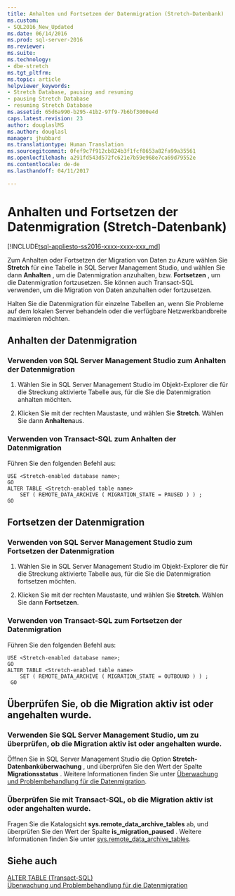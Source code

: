 ```yaml
---
title: Anhalten und Fortsetzen der Datenmigration (Stretch-Datenbank) | Microsoft-Dokumentation
ms.custom:
- SQL2016_New_Updated
ms.date: 06/14/2016
ms.prod: sql-server-2016
ms.reviewer: 
ms.suite: 
ms.technology:
- dbe-stretch
ms.tgt_pltfrm: 
ms.topic: article
helpviewer_keywords:
- Stretch Database, pausing and resuming
- pausing Stretch Database
- resuming Stretch Database
ms.assetid: 65d6a990-b295-41b2-97f9-7b6bf3000e4d
caps.latest.revision: 23
author: douglaslMS
ms.author: douglasl
manager: jhubbard
ms.translationtype: Human Translation
ms.sourcegitcommit: 0fef9c7f912cb824b3f1fcf8653a82fa99a35561
ms.openlocfilehash: a291fd543d572fc621e7b59e968e7ca69d79552e
ms.contentlocale: de-de
ms.lasthandoff: 04/11/2017

---
```

# <a name="pause-and-resume-data-migration-stretch-database"></a>Anhalten und Fortsetzen der Datenmigration (Stretch-Datenbank)
[!INCLUDE[tsql-appliesto-ss2016-xxxx-xxxx-xxx_md](../../includes/tsql-appliesto-ss2016-xxxx-xxxx-xxx-md.md)]

  Zum Anhalten oder Fortsetzen der Migration von Daten zu Azure wählen Sie **Stretch** für eine Tabelle in SQL Server Management Studio, und wählen Sie dann **Anhalten** , um die Datenmigration anzuhalten, bzw. **Fortsetzen** , um die Datenmigration fortzusetzen. Sie können auch Transact-SQL verwenden, um die Migration von Daten anzuhalten oder fortzusetzen.  
  
 Halten Sie die Datenmigration für einzelne Tabellen an, wenn Sie Probleme auf dem lokalen Server behandeln oder die verfügbare Netzwerkbandbreite maximieren möchten.  

## <a name="pause-data-migration"></a>Anhalten der Datenmigration  
  
### <a name="use-sql-server-management-studio-to-pause-data-migration"></a>Verwenden von SQL Server Management Studio zum Anhalten der Datenmigration  
  
1.  Wählen Sie in SQL Server Management Studio im Objekt-Explorer die für die Streckung aktivierte Tabelle aus, für die Sie die Datenmigration anhalten möchten.  
  
2.  Klicken Sie mit der rechten Maustaste, und wählen Sie **Stretch**. Wählen Sie dann **Anhalten**aus.  
  
### <a name="use-transact-sql-to-pause-data-migration"></a>Verwenden von Transact-SQL zum Anhalten der Datenmigration  
 Führen Sie den folgenden Befehl aus:  
  
```tsql  
USE <Stretch-enabled database name>;
GO
ALTER TABLE <Stretch-enabled table name>  
    SET ( REMOTE_DATA_ARCHIVE ( MIGRATION_STATE = PAUSED ) ) ;  
GO 
```  
  
## <a name="resume-data-migration"></a>Fortsetzen der Datenmigration  
  
### <a name="use-sql-server-management-studio-to-resume-data-migration"></a>Verwenden von SQL Server Management Studio zum Fortsetzen der Datenmigration  
  
1.  Wählen Sie in SQL Server Management Studio im Objekt-Explorer die für die Streckung aktivierte Tabelle aus, für die Sie die Datenmigration fortsetzen möchten.  
  
2.  Klicken Sie mit der rechten Maustaste, und wählen Sie **Stretch**. Wählen Sie dann **Fortsetzen**.  
  
### <a name="use-transact-sql-to-resume-data-migration"></a>Verwenden von Transact-SQL zum Fortsetzen der Datenmigration  
 Führen Sie den folgenden Befehl aus:  
  
```tsql  
USE <Stretch-enabled database name>;
GO
ALTER TABLE <Stretch-enabled table name>   
    SET ( REMOTE_DATA_ARCHIVE ( MIGRATION_STATE = OUTBOUND ) ) ;  
 GO
```  

## <a name="check-whether-migration-is-active-or-paused"></a>Überprüfen Sie, ob die Migration aktiv ist oder angehalten wurde.

### <a name="use-sql-server-management-studio-to-check-whether-migration-is-active-or-paused"></a>Verwenden Sie SQL Server Management Studio, um zu überprüfen, ob die Migration aktiv ist oder angehalten wurde.
Öffnen Sie in SQL Server Management Studio die Option **Stretch-Datenbanküberwachung** , und überprüfen Sie den Wert der Spalte **Migrationsstatus** . Weitere Informationen finden Sie unter [Überwachung und Problembehandlung für die Datenmigration](../../sql-server/stretch-database/monitor-and-troubleshoot-data-migration-stretch-database.md).

### <a name="use-transact-sql-to-check-whether-migration-is-active-or-paused"></a>Überprüfen Sie mit Transact-SQL, ob die Migration aktiv ist oder angehalten wurde.
Fragen Sie die Katalogsicht **sys.remote_data_archive_tables** ab, und überprüfen Sie den Wert der Spalte **is_migration_paused** . Weitere Informationen finden Sie unter [sys.remote_data_archive_tables](../../relational-databases/system-catalog-views/stretch-database-catalog-views-sys-remote-data-archive-tables.md).

## <a name="see-also"></a>Siehe auch  
 [ALTER TABLE &#40;Transact-SQL&#41;](../../t-sql/statements/alter-table-transact-sql.md)  
[Überwachung und Problembehandlung für die Datenmigration](../../sql-server/stretch-database/monitor-and-troubleshoot-data-migration-stretch-database.md) 
  

